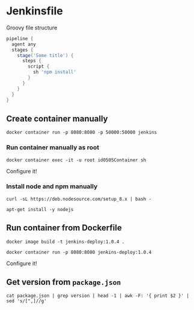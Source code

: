 # Jenkinsfile

Groovy file structure

```groovy
pipeline {
  agent any
  stages {
    stage('Some title') {
      steps {
        script {
          sh 'npm install'
        }
      }
    }
  }
}
```

## Create container manually

```prompt
docker container run -p 8080:8080 -p 50000:50000 jenkins
```

### Run container manually as root

```prompt
docker container exec -it -u root id0505Container sh
```

Configure it!

### Install node and npm manually

```prompt
curl -sL https://deb.nodesource.com/setup_8.x | bash -
```

```prompt
apt-get install -y nodejs
```

## Run container from Dockerfile

```prompt
docker image build -t jenkins-deploy:1.0.4 .
```

```prompt
docker container run -p 8080:8080 jenkins-deploy:1.0.4
```

Configure it!

## Get version from `package.json`

```prompt
cat package.json | grep version | head -1 | awk -F: '{ print $2 }' | sed 's/[",]//g'
```
